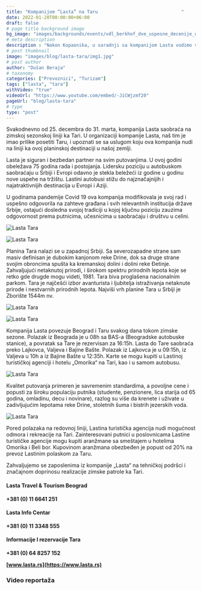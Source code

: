 ```yaml
---
title: "Kompanijom “Lasta” na Taru ‌‌‌‌ ‌‌ ‌‌ ‌‌ ‌‌ ‌‌ ‌‌ ‌‌ ‌‌ ‌‌ ‌‌ ‌‌ ‌‌ ‌‌ ‌‌ ‌‌‌‌ ‌‌ ‌‌ ‌‌ ‌‌ ‌‌ ‌‌ ‌‌ ‌‌ ‌‌ ‌‌ ‌‌  ‌‌  "
date: 2022-01-20T00:00:00+06:00
draft: false
# page title background image
bg_image: "images/backgrounds/events/vdl_berkhof_dve_uspesne_decenije_u_Srbiji/lasta/lasta-background.jpg"
# meta description
description : "Nakon Kopaonika, u saradnji sa kompanijom Lasta vodimo vas na Taru, najlepšu planinu u našoj zemlji po mišljenju mnogih."
# post thumbnail
image: "images/blog/lasta-tara/img1.jpg"
# post author
author: "Dušan Beraja"
# taxonomy
categories: ["Prevoznici", "Turizam"]
tags: ["lasta", "tara"]
withVideo: "true"
videoUrl: "https://www.youtube.com/embed/-JiCWjzmf20"
pageUrl: "blog/lasta-tara"
# type
type: "post"
---
```


Svakodnevno od 25. decembra do 31. marta, kompanija Lasta saobraća na zimskoj sezonskoj liniji ka Tari. U organizaciji kompanije Lasta, naš tim je imao prilike posetiti Taru, i upoznati se sa uslugom koju ova kompanija nudi na liniji ka ovoj planinskoj destinaciji u našoj zemlji.

Lasta je siguran i bezbedan partner na svim putovanjima. U ovoj godini obeležava 75 godina rada i postojanja. Lidersku poziciju u autobuskom saobraćaju u Srbiji i Evropi odavno je stekla beležeći iz godine u godinu nove uspehe na tržištu. Lastini autobusi stižu do najznačajnijih i najatraktivnijih destinacija u Evropi i Aziji.

U godinama pandemije Covid 19 ova kompanija modifikovala je svoj rad i uspešno odgovorila na zahteve građana i svih relevantnih institucija države Srbije, ostajući dosledna svojoj tradiciji u kojoj ključnu poziciju zauzima odgovornost prema putnicima, učesnicima u saobraćaju i društvu u celini.

![Lasta Tara](/images/blog/lasta-tara/img2.jpg "Lasta Tara")

![Lasta Tara](/images/blog/lasta-tara/img3.jpg "Lasta Tara")

Planina Tara nalazi se u zapadnoj Srbiji. Sa severozapadne strane sam masiv definisan je dubokim kanjonom reke Drine, dok sa druge strane svojim obroncima spušta ka kremanskoj dolini i dolini reke Đetinje. Zahvaljujući netaknutoj prirodi, i širokom spektru prirodnih lepota koje se retko gde drugde mogu videti, 1981. Tara biva proglašena nacionalnim parkom. Tara je najčešći izbor avanturista i ljubitelja istraživanja netaknute prirode i nestvarnih prirodnih lepota. Najviši vrh planine Tara u Srbiji je Zborište 1544m nv.

![Lasta Tara](/images/blog/lasta-tara/img4.jpg "Lasta Tara")

![Lasta Tara](/images/blog/lasta-tara/img5.jpg "Lasta Tara")

Kompanija Lasta povezuje Beograd i Taru svakog dana tokom zimske sezone. Polazak iz Beograda je u 08h sa BAS-a (Beogradske autobuske stanice), a povratak sa Tare je rezervisan za 16:15h. Lasta do Tare saobraća preko Lajkovca, Valjeva i Bajine Bašte. Polazak iz Lajkovca je u 09:15h, iz Valjeva u 10h a iz Bajine Bašte u 12:35h. Karte se mogu kupiti u Lastinoj turističkoj agenciji i hotelu „Omorika“ na Tari, kao i u samom autobusu.

![Lasta Tara](/images/blog/lasta-tara/img6.jpg "Lasta Tara")

Kvalitet putovanja primeren je savremenim standardima, a povoljne cene i popusti za široku populaciju putnika (studente, penzionere, lica starija od 65 godina, omladinu, decu i novinare), razlog su više da krenete i uživate u zadivljujućim lepotama reke Drine, stoletnih šuma i bistrih jezerskih voda.

![Lasta Tara](/images/blog/lasta-tara/img7.jpg "Lasta Tara")

Pored polazaka na redovnoj liniji, Lastina turistička agencija nudi mogućnost odmora i rekreacije na Tari. Zainteresovani putnici u poslovnicama Lastine turističke agencije mogu kupiti aranžmane sa smeštajem u hotelima Omorika i Beli bor. Kupovinom aranžmana obezbeđen je popust od 20% na prevoz Lastinim polaskom za Taru.

Zahvaljujemo se zaposlenima iz kompanije „Lasta“ na tehničkoj podršci i značajnom doprinosu realizacije zimske patrole ka Tari.

#### Lasta Travel & Tourism Beograd
**+381 (0) 11 6641 251**

#### Lasta Info Centar
**+381 (0) 11 3348 555**

#### Informacije I rezervacije Tara
**+381 (0) 64 8257 152**

**[www.lasta.rs](https://www.lasta.rs)**

### Video reportaža